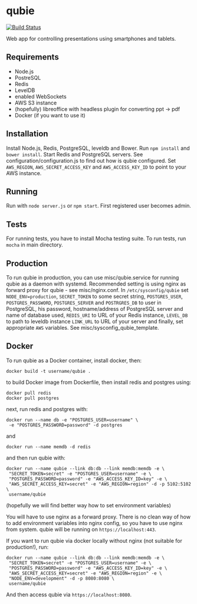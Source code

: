 qubie
=====

[![Build Status](https://travis-ci.org/garretraziel/qubie.svg?branch=master)](https://travis-ci.org/garretraziel/qubie)

Web app for controlling presentations using smartphones and tablets.

Requirements
------------
- Node.js
- PostreSQL
- Redis
- LevelDB
- enabled WebSockets
- AWS S3 instance
- (hopefully) libreoffice with headless plugin for converting ppt -> pdf
- Docker (if you want to use it)

Installation
------------
Install Node.js, Redis, PostgreSQL, leveldb and Bower. Run `npm install` and
`bower install`. Start Redis and PostgreSQL servers. See
configuration/configuration.js to find out how is qubie configured. Set
`AWS_REGION`, `AWS_SECRET_ACCESS_KEY` and `AWS_ACCESS_KEY_ID` to point to your
AWS instance.

Running
-------
Run with `node server.js` or `npm start`. First registered user becomes admin.

Tests
-----
For running tests, you have to install Mocha testing suite. To run tests, run
`mocha` in main directory.

Production
----------
To run qubie in production, you can use misc/qubie.service for running qubie as
a daemon with systemd. Recommended setting is using nginx as forward proxy for
qubie - see misc/nginx.conf. In `/etc/sysconfig/qubie` set
`NODE_ENV=production`, `SECRET_TOKEN` to some secret string, `POSTGRES_USER`,
`POSTGRES_PASSWORD`, `POSTGRES_SERVER` and `POSTRGRES_DB` to user in PostgreSQL,
his password, hostname/address of PostgreSQL server and name of database used,
`REDIS_URI` to URL of your Redis instance, `LEVEL_DB` to path to leveldb instance
`LINK_URL` to URL of your server and finally, set appropriate `AWS`
variables. See misc/sysconfig_qubie_template.

Docker
------
To run qubie as a Docker container, install docker, then:

    docker build -t username/qubie .

to build Docker image from Dockerfile, then install redis and postgres using:

    docker pull redis
    docker pull postgres

next, run redis and postgres with:

    docker run --name db -e "POSTGRES_USER=username" \
     -e "POSTGRES_PASSWORD=password" -d postgres

and

    docker run --name memdb -d redis

and then run qubie with:

    docker run --name qubie --link db:db --link memdb:memdb -e \
     "SECRET_TOKEN=secret" -e "POSTGRES_USER=username" -e \
     "POSTGRES_PASSWORD=password" -e "AWS_ACCESS_KEY_ID=key" -e \
     "AWS_SECRET_ACCESS_KEY=secret" -e "AWS_REGION=region" -d -p 5102:5102 \
     username/qubie

(hopefully we will find better way how to set environment variables)

You will have to use nginx as a forward proxy. There is no clean way of how to
add environment variables into nginx config, so you have to use nginx from system.
qubie will be running on `https://localhost:443`.

If you want to run qubie via docker locally without nginx (not suitable for
production!), run:

    docker run --name qubie --link db:db --link memdb:memdb -e \
     "SECRET_TOKEN=secret" -e "POSTGRES_USER=username" -e \
     "POSTGRES_PASSWORD=password" -e "AWS_ACCESS_KEY_ID=key" -e \
     "AWS_SECRET_ACCESS_KEY=secret" -e "AWS_REGION=region" -e \
     "NODE_ENV=development" -d -p 8080:8080 \
     username/qubie

And then access qubie via `https://localhost:8080`.
